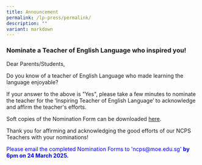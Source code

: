 ```yaml
---
title: Announcement
permalink: /lp-press/permalink/
description: ""
variant: markdown
---
```

### Nominate a Teacher of English Language who inspired you!

Dear Parents/Students,

Do you know of a teacher of English Language who made learning the language enjoyable?

If your answer to the above is "Yes", please take a few minutes to nominate the teacher for the ‘Inspiring Teacher of English Language’ to acknowledge and affirm the teacher's efforts.

Soft copies of the Nomination Form can be downloaded [here](https://www.languagecouncils.sg/goodenglish/inspiring-teacher-of-english-award/nomination-information).

Thank you for affirming and acknowledging the good efforts of our NCPS Teachers with your nominations!


 <p style="color:#0000FF">Please email the completed Nomination Forms to 'ncps@moe.edu.sg' <b>by 6pm on 24 March 2025.</b> </p>
 
 
 
 